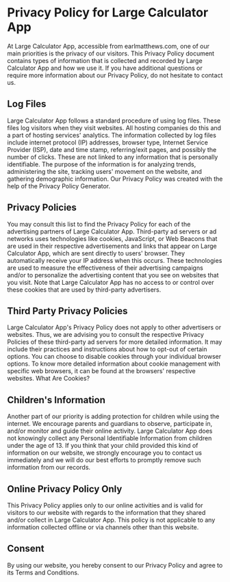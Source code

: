 # Privacy Policy for Large Calculator App

At Large Calculator App, accessible from earlmatthews.com, one of our main priorities is the privacy of our visitors. This Privacy Policy document contains types of information that is collected and recorded by Large Calculator App and how we use it.
If you have additional questions or require more information about our Privacy Policy, do not hesitate to contact us.

## Log Files
Large Calculator App follows a standard procedure of using log files. These files log visitors when they visit websites. All hosting companies do this and a part of hosting services' analytics. The information collected by log files include internet protocol (IP) addresses, browser type, Internet Service Provider (ISP), date and time stamp, referring/exit pages, and possibly the number of clicks. These are not linked to any information that is personally identifiable. The purpose of the information is for analyzing trends, administering the site, tracking users' movement on the website, and gathering demographic information. Our Privacy Policy was created with the help of the Privacy Policy Generator.

## Privacy Policies
You may consult this list to find the Privacy Policy for each of the advertising partners of Large Calculator App.
Third-party ad servers or ad networks uses technologies like cookies, JavaScript, or Web Beacons that are used in their respective advertisements and links that appear on Large Calculator App, which are sent directly to users' browser. They automatically receive your IP address when this occurs. These technologies are used to measure the effectiveness of their advertising campaigns and/or to personalize the advertising content that you see on websites that you visit.
Note that Large Calculator App has no access to or control over these cookies that are used by third-party advertisers.

## Third Party Privacy Policies
Large Calculator App's Privacy Policy does not apply to other advertisers or websites. Thus, we are advising you to consult the respective Privacy Policies of these third-party ad servers for more detailed information. It may include their practices and instructions about how to opt-out of certain options.
You can choose to disable cookies through your individual browser options. To know more detailed information about cookie management with specific web browsers, it can be found at the browsers' respective websites. What Are Cookies?

## Children's Information
Another part of our priority is adding protection for children while using the internet. We encourage parents and guardians to observe, participate in, and/or monitor and guide their online activity.
Large Calculator App does not knowingly collect any Personal Identifiable Information from children under the age of 13. If you think that your child provided this kind of information on our website, we strongly encourage you to contact us immediately and we will do our best efforts to promptly remove such information from our records.

## Online Privacy Policy Only
This Privacy Policy applies only to our online activities and is valid for visitors to our website with regards to the information that they shared and/or collect in Large Calculator App. This policy is not applicable to any information collected offline or via channels other than this website.

## Consent
By using our website, you hereby consent to our Privacy Policy and agree to its Terms and Conditions.
